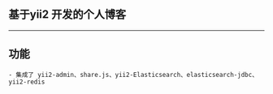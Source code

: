 
## 基于yii2 开发的个人博客 
---

## 功能

	- 集成了 yii2-admin、share.js、yii2-Elasticsearch、elasticsearch-jdbc、yii2-redis
